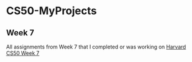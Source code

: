 # CS50-MyProjects

## Week 7

All assignments from Week 7 that I completed or was working on [Harvard CS50 Week 7](https://cs50.harvard.edu/college/2019/spring/psets/7/)